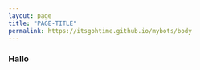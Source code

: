 ```yaml
---
layout: page
title: "PAGE-TITLE"
permalink: https://itsgohtime.github.io/mybots/body
---
```


### Hallo
